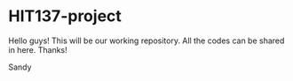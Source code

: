 # HIT137-project


Hello guys! This will be our working repository. All the codes can be shared in here.
Thanks! 

Sandy

